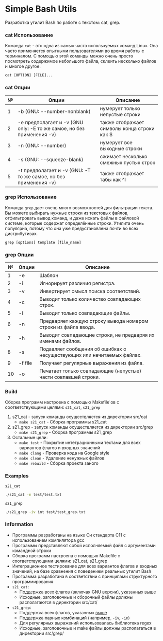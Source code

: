 # Simple Bash Utils
Разработка утилит Bash по работе с текстом: cat, grep.

### сat Использование

Команда `cat` - это одна из самых часто используемых команд Linux. Она часто применяется опытными пользователями во время работы с терминалом. С помощью этой команды можно очень просто посмотреть содержимое небольшого файла, склеить несколько файлов и многое другое.

`cat [OPTION] [FILE]...`

### cat Опции

| № | Опции | Описание |
| ------ | ------ | ------ |
| 1 | -b (GNU: --number-nonblank) | нумерует только непустые строки |
| 2 | -e предполагает и -v (GNU only: -E то же самое, но без применения -v) | также отображает символы конца строки как $  |
| 3 | -n (GNU: --number) | нумерует все выходные строки |
| 4 | -s (GNU: --squeeze-blank) | сжимает несколько смежных пустых строк |
| 5 | -t предполагает и -v (GNU: -T то же самое, но без применения -v) | также отображает табы как ^I |

### grep Использование

Команда `grep` дает очень много возможностей для фильтрации текста. Вы можете выбирать нужные строки из текстовых файлов, отфильтровать вывод команд, и даже искать файлы в файловой системе, которые содержат определённые строки. Утилита очень популярна, потому что она уже предустановлена почти во всех дистрибутивах.

`grep [options] template [file_name]`

### grep Опции

| № | Опции | Описание |
| ------ | ------ | ------ |
| 1 | -e | Шаблон |
| 2 | -i | Игнорирует различия регистра.  |
| 3 | -v | Инвертирует смысл поиска соответствий. |
| 4 | -c | Выводит только количество совпадающих строк. |
| 5 | -l | Выводит только совпадающие файлы.  |
| 6 | -n | Предваряет каждую строку вывода номером строки из файла ввода. |
| 7 | -h | Выводит совпадающие строки, не предваряя их именами файлов. |
| 8 | -s | Подавляет сообщения об ошибках о несуществующих или нечитаемых файлах. |
| 9 | -f file | Получает регулярные выражения из файла. |
| 10 | -o | Печатает только совпадающие (непустые) части совпавшей строки. |

### Build

Сборка программ настроена с помощью Makefile'ов с соответствующими целями: `s21_cat`, `s21_grep`

1. s21_cat - запуск команды осуществляется из директории src/cat
   * `make s21_cat` - Сборка программы s21_cat
2. s21_grep - запуск команды осуществляется из директории src/grep
   * `make s21_grep` - Сборка программы s21_grep
3. Остальные цели:
   * `make test` - Покрытие интеграционными тестами для всех вариантов флагов и входных значений
   * `make clang` - Проверка кода на Google style
   * `make clean` - Удаление ненужных файлов
   * `make rebuild` - Сборка проекта заного

### Examples

`s21_cat`
```bash
./s21_cat -n test/test.txt
```
`s21_grep`
```bash
./s21_grep -iv int test/test_grep.txt
```

### Information

* Программы разработаны на языке Си стандарта C11 с использованием компилятора gcc
* Программы представляют собой исполняемый файл с аргументами командной строки
* Сборка программ настроена с помощью Makefile с соответствующими целями: s21_cat, s21_grep  
* Интеграционное тестирование для всех вариантов флагов и входных значений, на базе сравнения с поведением реальных утилит Bash
* Программа разработана в соответствии с принципами структурного программирования
* `s21_cat`:
    * Поддержка всех флагов (включая GNU версии), указанных [выше](#cat-опции)
    * Исходные, заголовочные и сборочный файлы должны располагаются в директории src/cat/
* `s21_grep`:
    * Поддержка всех флагов, указанных [выше](#grep-опции)
    * Поддержка парных комбинаций (например, `-iv`, `-in`)
    * Для регулярных выражений использовалась библиотека regex  
    * Исходные, заголовочные и make файлы должны располагаться в директории src/grep/

